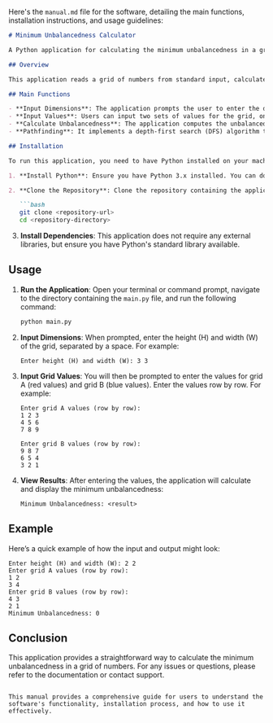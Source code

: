 Here's the `manual.md` file for the software, detailing the main functions, installation instructions, and usage guidelines:

```markdown
# Minimum Unbalancedness Calculator

A Python application for calculating the minimum unbalancedness in a grid of numbers.

## Overview

This application reads a grid of numbers from standard input, calculates the unbalancedness based on two sets of numbers (red and blue), and finds the optimal path from the top-left corner to the bottom-right corner of the grid. The goal is to minimize the difference between the sums of the red and blue numbers along the path.

## Main Functions

- **Input Dimensions**: The application prompts the user to enter the dimensions of the grid (height H and width W).
- **Input Values**: Users can input two sets of values for the grid, one for red values (grid A) and one for blue values (grid B).
- **Calculate Unbalancedness**: The application computes the unbalancedness based on the sums of red and blue numbers along the path.
- **Pathfinding**: It implements a depth-first search (DFS) algorithm to explore all possible paths and determine the minimum unbalancedness.

## Installation

To run this application, you need to have Python installed on your machine. Follow these steps to set up the environment:

1. **Install Python**: Ensure you have Python 3.x installed. You can download it from [python.org](https://www.python.org/downloads/).

2. **Clone the Repository**: Clone the repository containing the application files.

   ```bash
   git clone <repository-url>
   cd <repository-directory>
   ```

3. **Install Dependencies**: This application does not require any external libraries, but ensure you have Python's standard library available.

## Usage

1. **Run the Application**: Open your terminal or command prompt, navigate to the directory containing the `main.py` file, and run the following command:

   ```bash
   python main.py
   ```

2. **Input Dimensions**: When prompted, enter the height (H) and width (W) of the grid, separated by a space. For example:

   ```
   Enter height (H) and width (W): 3 3
   ```

3. **Input Grid Values**: You will then be prompted to enter the values for grid A (red values) and grid B (blue values). Enter the values row by row. For example:

   ```
   Enter grid A values (row by row):
   1 2 3
   4 5 6
   7 8 9

   Enter grid B values (row by row):
   9 8 7
   6 5 4
   3 2 1
   ```

4. **View Results**: After entering the values, the application will calculate and display the minimum unbalancedness:

   ```
   Minimum Unbalancedness: <result>
   ```

## Example

Here’s a quick example of how the input and output might look:

```
Enter height (H) and width (W): 2 2
Enter grid A values (row by row):
1 2
3 4
Enter grid B values (row by row):
4 3
2 1
Minimum Unbalancedness: 0
```

## Conclusion

This application provides a straightforward way to calculate the minimum unbalancedness in a grid of numbers. For any issues or questions, please refer to the documentation or contact support.
```

This manual provides a comprehensive guide for users to understand the software's functionality, installation process, and how to use it effectively.